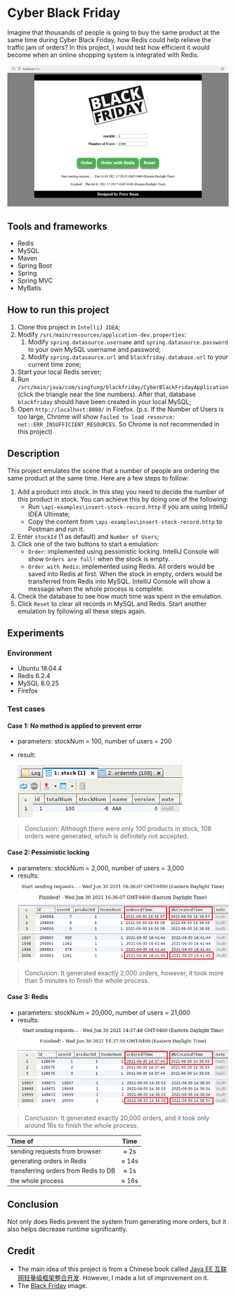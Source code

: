 # Cyber Black Friday
Imagine that thousands of people is going to buy the same product at the same time during Cyber Black Friday, how Redis could help relieve the traffic jam of orders? In this project, I would test how efficient it would become when an online shopping system is integrated with Redis.

![](images/interface.png)

## Tools and frameworks
* Redis
* MySQL
* Maven
* Spring Boot
* Spring
* Spring MVC
* MyBatis

## How to run this project
1. Clone this project in `IntelliJ IDEA`;
2. Modify `/src/main/resources/application-dev.properties`:
    1. Modify `spring.datasource.username` and `spring.datasource.password` to your own MySQL username and password; 
    2. Modify `spring.datasource.url` and `blackfriday.database.url` to your current time zone;
3. Start your local Redis server;
4. Run `/src/main/java/com/singfung/blackfriday/CyberBlackFridayApplication`(click the triangle near the line numbers). After that, database `blackfriday` should have been created in your local MySQL;
5. Open `http://localhost:8080/` in Firefox. (p.s. If the Number of Users is too large, Chrome will show `Failed to load resource: net::ERR_INSUFFICIENT_RESOURCES`. So Chrome is not recommended in this project)

## Description
This project emulates the scene that a number of people are ordering the same product at the same time. Here are a few steps to follow:
1. Add a product into stock. In this step you need to decide the number of this product in stock. You can achieve this by doing one of the following:
    * Run `\api-examples\insert-stock-record.http` if you are using IntelliJ IDEA Ultimate;
    * Copy the content from `\api-examples\insert-stock-record.http` to Postman and run it.
2. Enter `stockId` (1 as default) and `Number of Users`;
3. Click one of the two buttons to start a emulation:
    * `Order`: implemented using pessimistic locking. IntelliJ Console will show `Orders are full!` when the stock is empty.
    * `Order with Redis`: implemented using Redis. All orders would be saved into Redis at first. When the stock in empty, orders would be transferred from Redis into MySQL. IntelliJ Console will show a message when the whole process is complete.
4. Check the database to see how much time was spent in the emulation.
5. Click `Reset` to clear all records in MySQL and Redis. Start another emulation by following all these steps again.

## Experiments
### Environment
* Ubuntu 18.04.4
* Redis 6.2.4
* MySQL 8.0.25
* Firefox

### Test cases
#### Case 1: No method is applied to prevent error

* parameters: stockNum = 100, number of users = 200
* result:

    ![](images/error.png)

> Conclusion: Although there were only 100 products in stock, 108 orders were generated, which is definitely not accepted.

#### Case 2: Pessimistic locking

* parameters: stockNum = 2,000, number of users = 3,000
* results:
![](images/plock-1.png)
![](images/plock-2.png)
![](images/plock-3.png)

> Conclusion: It generated exactly 2,000 orders, however, it took more than 5 minutes to finish the whole process.

#### Case 3: Redis

* parameters: stockNum = 20,000, number of users = 21,000
* results:
![](images/redis-1.png)
![](images/redis-2.png)
![](images/redis-3.png)

> Conclusion: It generated exactly 20,000 orders, and it took only around 16s to finish the whole process.


   | Time of                                 | Time           |
   | :---                                    |     :---:      |
   | sending requests from browser           | ≈ 2s           |
   | generating orders in Redis              | ≈ 14s          |
   | transferring orders from Redis to DB    | ≈ 1s           |
   | the whole process                       | ≈ 16s          |

## Conclusion
Not only does Redis prevent the system from generating more orders, but it also helps decrease runtime significantly.

## Credit
* The main idea of this project is from a Chinese book called [Java EE 互联网轻量级框架整合开发](http://www.broadview.com.cn/book/80). However, I made a lot of improvement on it.
* The [Black Friday](https://scx2.b-cdn.net/gfx/news/hires/2017/blackfriday.jpg) image.